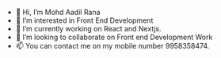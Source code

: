 - 👋 Hi, I’m Mohd Aadil Rana
- 👀 I’m interested in Front End Development
- 🌱 I’m currently working on React and Nextjs.
- 💞️ I’m looking to collaborate on Front end Development Work
- 📫 You can contact me on my mobile number 9958358474.

<!---
aadilrana088/aadilrana088 is a ✨ special ✨ repository because its `README.md` (this file) appears on your GitHub profile.
You can click the Preview link to take a look at your changes.
--->

